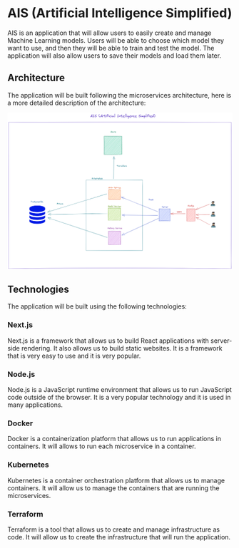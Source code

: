 # AIS (Artificial Intelligence Simplified)

AIS is an application that will allow users to easily create and manage Machine Learning models. Users will be able to choose which model they want to use, and then they will be able to train and test the model. The application will also allow users to save their models and load them later. 

## Architecture

The application will be built following the microservices architecture, here is a more detailed description of the architecture:

![Architecture](./extra/Architecture.png)

## Technologies

The application will be built using the following technologies:


### Next.js

Next.js is a framework that allows us to build React applications with server-side rendering. It also allows us to build static websites. It is a framework that is very easy to use and it is very popular.

### Node.js

Node.js is a JavaScript runtime environment that allows us to run JavaScript code outside of the browser. It is a very popular technology and it is used in many applications.

### Docker

Docker is a containerization platform that allows us to run applications in containers. It will allows to run each microservice in a container.

### Kubernetes

Kubernetes is a container orchestration platform that allows us to manage containers. It will allow us to manage the containers that are running the microservices.

### Terraform

Terraform is a tool that allows us to create and manage infrastructure as code. It will allow us to create the infrastructure that will run the application.